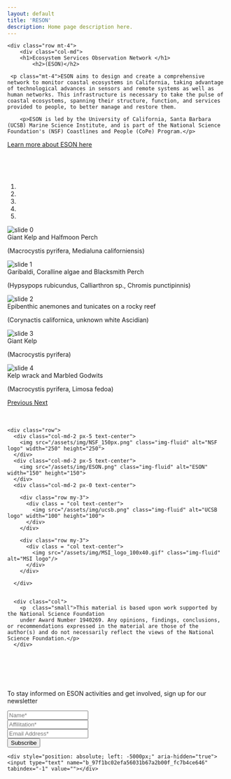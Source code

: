 ```yaml
---
layout: default
title: 'RESON'
description: Home page description here.
---
```

<style>
@media(min-width: 1250px) {
  #home-nav img {
    height: 100px !important;
    margin-top: -50px !important;
    margin-left: 20px;
  }
}
</style>

<div id="main-container">

<div class="container-fluid">

<!-- how to set cols: pages can vary the col widths; for full-width total should = 12. 
    if you don't specify width, cols will be split evenly over the viewport
	     col-md scales up (med to large desktops), and automatically stacks on phones and tablets (within the row). -->

    <div class="row mt-4">
        <div class="col-md">
        <h1>Ecosystem Services Observation Network </h1>
            <h2>(ESON)</h2>

     <p class="mt-4">ESON aims to design and create a comprehensive network to monitor coastal ecosystems in California, taking advantage of technological advances in sensors and remote systems as well as human networks. This infrastructure is necessary to take the pulse of coastal ecosystems, spanning their structure, function, and services provided to people, to better manage and restore them. 
</p> 

        <p>ESON is led by the University of California, Santa Barbara (UCSB) Marine Science Institute, and is part of the National Science Foundation's (NSF) Coastlines and People (CoPe) Program.</p>


   <p> <a href="{{ site.baseurl }}/about">Learn more about ESON here</a> </p>


  </div>

<div class="col-md">
<br/>
<br/>
<br/>

<div id="carouselExampleIndicators" class="carousel slide" data-ride="carousel">
  <ol class="carousel-indicators">
    <li data-target="#carouselExampleIndicators" data-slide-to="0" class="active"></li>
    <li data-target="#carouselExampleIndicators" data-slide-to="1"></li>
    <li data-target="#carouselExampleIndicators" data-slide-to="2"></li>
    <li data-target="#carouselExampleIndicators" data-slide-to="3"></li>
    <li data-target="#carouselExampleIndicators" data-slide-to="4"></li>

  </ol>
  <div class="carousel-inner">
    <div class="carousel-item active">
      <img class="d-block w-100" src="/assets/img/0096_1000px.jpg" alt="slide 0">
      <div class="carousel-caption d-none d-md-block">
        <div class="title">Giant Kelp and Halfmoon Perch</div>
        <p class="subtitle font-italic">(Macrocystis pyrifera, Medialuna californiensis)</p>
      </div>
     </div>
     <div class="carousel-item">
      <img class="d-block w-100" src="/assets/img/0573_1000px.jpg" alt="slide 1">
      <div class="carousel-caption d-none d-md-block">
        <div class="title">Garibaldi, Coralline algae and Blacksmith Perch</div>
        <p class="subtitle font-italic">(Hypsypops rubicundus, Calliarthron sp., Chromis punctipinnis)</p>
      </div>
    </div>
    <div class="carousel-item">
      <img class="d-block w-100" src="/assets/img/rocky_reef_scdi_1000.jpg" alt="slide 2">
      <div class="carousel-caption d-none d-md-block">
        <div class="title">Epibenthic anemones and tunicates on a rocky reef</div>
        <p class="subtitle font-italic">(Corynactis californica, unknown white Ascidian)</p>
      </div>
    </div>
    <div class="carousel-item">
      <img class="d-block w-100" src="/assets/img/1495_1000px.jpg" alt="slide 3">
      <div class="carousel-caption d-none d-md-block">
        <div class="title">Giant Kelp</div>
        <p class="subtitle font-italic">(Macrocystis pyrifera)</p>
      </div>
    </div>
   <div class="carousel-item">
      <img class="d-block w-100" src="/assets/img/1304_1000px.jpg" alt="slide 4">
      <div class="carousel-caption d-none d-md-block">
        <div class="title">Kelp wrack and Marbled Godwits</div>
        <p class="subtitle font-italic">(Macrocystis pyrifera, Limosa fedoa)</p>
      </div>
    </div>
  </div>
  <a class="carousel-control-prev" href="#carouselExampleIndicators" role="button" data-slide="prev">
    <span class="carousel-control-prev-icon" aria-hidden="true"></span>
    <span class="sr-only">Previous</span>
  </a>
  <a class="carousel-control-next" href="#carouselExampleIndicators" role="button" data-slide="next">
    <span class="carousel-control-next-icon" aria-hidden="true"></span>
    <span class="sr-only">Next</span>
  </a>
</div>

</div>
</div>



<div>
<br/>
<br/>
</div>


    <div class="row">
      <div class="col-md-2 px-5 text-center">
        <img src="/assets/img/NSF_150px.png" class="img-fluid" alt="NSF logo" width="250" height="250">
      </div>
      <div class="col-md-2 px-5 text-center">
        <img src="/assets/img/ESON.png" class="img-fluid" alt="ESON" width="150" height="150">
      </div>
      <div class="col-md-2 px-0 text-center">
        
        <div class="row my-3">
          <div class = "col text-center">
            <img src="/assets/img/ucsb.png" class="img-fluid" alt="UCSB logo" width="100" height="100">
          </div>
        </div>
        
        <div class="row my-3">
          <div class = "col text-center">
            <img src="/assets/img/MSI_logo_100x40.gif" class="img-fluid" alt="MSI logo"/>
          </div>
        </div>
        
      </div>
 
      
      <div class="col">
        <p  class="small">This material is based upon work supported by the National Science Foundation
        under Award Number 1940269. Any opinions, findings, conclusions, or recommendations expressed in the material are those of the author(s) and do not necessarily reflect the views of the National Science Foundation.</p>
      </div> 
<br/>
<br/>
      </div>

<!-- Begin Mailchimp Signup Form -->

<div>
<br/>
<br/>
<p> To stay informed on ESON activities and get involved, sign up for our newsletter </p>
</div>




<div class="col-md-6">

 <form action="https://ucsb.us1.list-manage.com/subscribe/post?u=4e7a27ba5e444e0f5de601605&amp;id=850e77d9be" method="post" target="_blank">
    <div class="form-group">
        <label for="mce-FNAME"> </label>
        <input type="text" class="form-control" name="FNAME" id="mce-FNAME" placeholder='Name*'>
    </div>
    <div class="form-group">
        <label for="mce-LNAME"> </label>
        <input type="text" class="form-control" name="LNAME" id="mce-LNAME" placeholder='Affilitation*'>
    </div>
    <div class="form-group">
        <label for="mce-EMAIL"> </label>
        <input type="email" class="form-control" required="required" name="EMAIL" id="mce-EMAIL" placeholder='Email Address*'>
    </div>
    <button type="submit" class="btn btn-primary"><i class="fa fa-envelope-o"></i> Subscribe</button>

    <div style="position: absolute; left: -5000px;" aria-hidden="true"><input type="text" name="b_97f1bc02efa56031b67a2b00f_fc7b4ce646" tabindex="-1" value=""></div>

</form>
</div>


<!--end form -->




